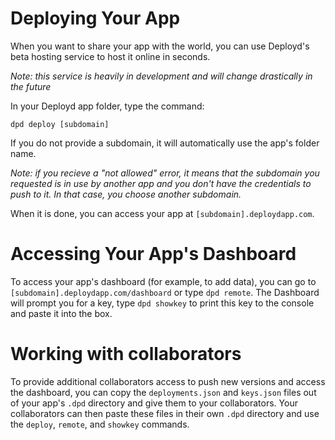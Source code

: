 # Deploying Your App

When you want to share your app with the world, you can use Deployd's beta hosting service to host it online in seconds.

*Note: this service is heavily in development and will change drastically in the future*

In your Deployd app folder, type the command:
  
    dpd deploy [subdomain]

If you do not provide a subdomain, it will automatically use the app's folder name.

*Note: if you recieve a "not allowed" error, it means that the subdomain you requested is in use by another app and you don't have the credentials to push to it. In that case, you choose another subdomain.*

When it is done, you can access your app at `[subdomain].deploydapp.com`. 

# Accessing Your App's Dashboard

To access your app's dashboard (for example, to add data), you can go to `[subdomain].deploydapp.com/dashboard` or type `dpd remote`. The Dashboard will prompt you for a key, type `dpd showkey` to print this key to the console and paste it into the box.

# Working with collaborators

To provide additional collaborators access to push new versions and access the dashboard, you can copy the `deployments.json` and `keys.json` files out of your app's `.dpd` directory and give them to your collaborators. Your collaborators can then paste these files in their own `.dpd` directory and use the `deploy`, `remote`, and `showkey` commands.